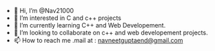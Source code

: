 - 👋 Hi, I’m @Nav21000
- 👀 I’m interested in C and c++ projects
- 🌱 I’m currently learning C++ and Web Developement.
- 💞️ I’m looking to collaborate on c++ and web developement projects. 
- 📫 How to reach me .mail at : navneetguptaend@gmail.com

<!---
Nav21000/Nav21000 is a ✨ special ✨ repository because its `README.md` (this file) appears on your GitHub profile.
You can click the Preview link to take a look at your changes.
--->
